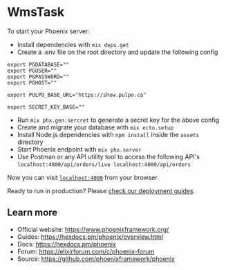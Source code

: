 # WmsTask

To start your Phoenix server:

  * Install dependencies with `mix deps.get`
  * Create a .env file on the root directory and update the following config
  ```
  export PGDATABASE=""
  export PGUSER=""
  export PGPASSWORD=""
  export PGHOST=""

  export PULPO_BASE_URL="https://show.pulpo.co"

  export SECRET_KEY_BASE=""
  ```
  * Run `mix phx.gen.sercret` to generate a secret key for the above config
  * Create and migrate your database with `mix ecto.setup`
  * Install Node.js dependencies with `npm install` inside the `assets` directory
  * Start Phoenix endpoint with `mix phx.server`
  * Use Postman or any API utility tool to access the following API's `
  localhost:4000/api/orders/live
  localhost:4000/api/orders
  `

Now you can visit [`localhost:4000`](http://localhost:4000) from your browser.

Ready to run in production? Please [check our deployment guides](https://hexdocs.pm/phoenix/deployment.html).

## Learn more

  * Official website: https://www.phoenixframework.org/
  * Guides: https://hexdocs.pm/phoenix/overview.html
  * Docs: https://hexdocs.pm/phoenix
  * Forum: https://elixirforum.com/c/phoenix-forum
  * Source: https://github.com/phoenixframework/phoenix
